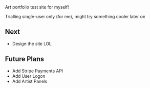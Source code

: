 Art portfolio test site for myself!

Trialling single-user only (for me), might try something cooler later on 

## Next
- Design the site LOL

## Future Plans
- Add Stripe Payments API 
- Add User Logon
- Add Artist Panels

